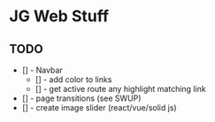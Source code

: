 # JG Web Stuff

## TODO
- [] - Navbar
  - [] - add color to links
  - [] - get active route any highlight matching link
- [] - page transitions (see SWUP)
- [] - create image slider (react/vue/solid js)

